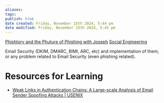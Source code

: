 ```yaml
---
aliases: 
tags: 
publish: true
date created: Friday, November 15th 2024, 5:44 pm
date modified: Friday, November 15th 2024, 5:45 pm
---
```


[Phishtory and the Phuture of Phishing with Joseph](../../📁%2006%20-%20Learning,%20Notes/BHIS,%20Antisyphon/Phishtory%20and%20the%20Phuture%20of%20Phishing%20with%20Joseph.md)
[Social Engineering](../../📁%2005%20-%20Organizational%20Cyber/Social%20Engineering/Social%20Engineering.md)

Email Security (DKIM, DMARC, BIMI, ARC, etc) and implementation of them, or any problem related to Email Security (even phishing related).

# Resources for Learning

- [Weak Links in Authentication Chains: A Large-scale Analysis of Email Sender Spoofing Attacks | USENIX](https://www.usenix.org/conference/usenixsecurity21/presentation/shen-kaiwen)